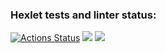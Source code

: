 ### Hexlet tests and linter status:
[![Actions Status](https://github.com/karasevmain/java-project-61/actions/workflows/hexlet-check.yml/badge.svg)](https://github.com/karasevmain/java-project-61/actions)
<a href="https://codeclimate.com/github/karasevmain/java-project-61/maintainability"><img src="https://api.codeclimate.com/v1/badges/f9d3efdfc5eca45a67b5/maintainability" /></a>
<a href="https://asciinema.org/a/fmkcpuzKlRtG5MpvdITyjGtbq" target="_blank"><img src="https://asciinema.org/a/fmkcpuzKlRtG5MpvdITyjGtbq.svg" /></a>
